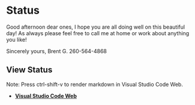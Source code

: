 # Status

Good afternoon dear ones,
I hope you are all doing well on this beautiful day!  As always please feel free to call me at home or work about anything you like!  

Sincerely yours,
Brent G.
260-564-4868

## View Status

Note: Press ctrl-shift-v to render markdown in Visual Studio Code Web.

- **[Visual Studio Code Web](https://github.dev/brentgroves/repsys/blob/main/development/status/weekly/current_status.md)**
